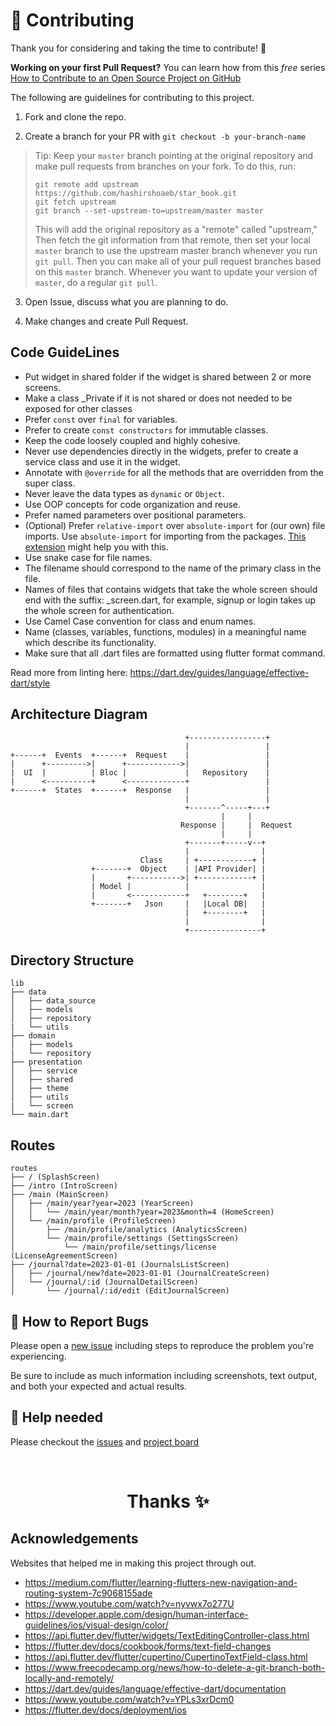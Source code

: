 # 🤝 Contributing

Thank you for considering and taking the time to contribute! 💖 

**Working on your first Pull Request?** You can learn how from this _free_
series [How to Contribute to an Open Source Project on GitHub](https://egghead.io/series/how-to-contribute-to-an-open-source-project-on-github)

The following are guidelines for contributing to this project.

1. Fork and clone the repo.

2. Create a branch for your PR with `git checkout -b your-branch-name`

> Tip: Keep your `master` branch pointing at the original repository and make
> pull requests from branches on your fork. To do this, run:
>
> ```
> git remote add upstream https://github.com/hashirshoaeb/star_book.git
> git fetch upstream
> git branch --set-upstream-to=upstream/master master
> ```
>
> This will add the original repository as a "remote" called "upstream," Then
> fetch the git information from that remote, then set your local `master`
> branch to use the upstream master branch whenever you run `git pull`. Then you
> can make all of your pull request branches based on this `master` branch.
> Whenever you want to update your version of `master`, do a regular `git pull`.

3. Open Issue, discuss what you are planning to do.

4. Make changes and create Pull Request.

## Code GuideLines

- Put widget in shared folder if the widget is shared between 2 or more screens.
- Make a class _Private if it is not shared or does not needed to be exposed for other classes
- Prefer `const` over `final` for variables.
- Prefer to create `const constructors` for immutable classes.
- Keep the code loosely coupled and highly cohesive.
- Never use dependencies directly in the widgets, prefer to create a service class and use it in the widget.
- Annotate with `@override` for all the methods that are overridden from the super class.
- Never leave the data types as `dynamic` or `Object`.
- Use OOP concepts for code organization and reuse.
- Prefer named parameters over positional parameters.
- (Optional) Prefer `relative-import` over `absolute-import` for (our own) file imports. Use `absolute-import` for importing from the packages. [This extension](https://marketplace.visualstudio.com/items?itemName=luanpotter.dart-import) might help you with this. 
- Use snake case for file names.
- The filename should correspond to the name of the primary class in the file.
- Names of files that contains widgets that take the whole screen should end with the suffix: _screen.dart, for example, signup or login takes up the whole screen for authentication.
- Use Camel Case convention for class and enum names.
- Name (classes, variables, functions, modules) in a meaningful name which describe its functionality.
- Make sure that all .dart files are formatted using flutter format command.

Read more from linting here: https://dart.dev/guides/language/effective-dart/style

## Architecture Diagram

```
                                       +-----------------+
                                       |                 |
+------+  Events  +------+  Request    |                 |
|      +--------->|      +------------>|                 |
|  UI  |          | Bloc |             |   Repository    |
|      <----------+      <-------------+                 |
+------+  States  +------+  Response   |                 |
                                       |                 |
                                       +-------^-----+---+
                                               |     |
                                      Response |     |  Request
                                               |     |
                                       +-------+-----v--+
                                       |                |
                             Class     | +------------+ |
                  +-------+  Object    | |API Provider| |
                  |       +----------->| +------------+ |
                  | Model |            |                |
                  |       <------------+   +--------+   |
                  +-------+   Json     |   |Local DB|   |
                                       |   +--------+   |
                                       |                |
                                       +----------------+
```

## Directory Structure

```
lib
├── data
│   ├── data_source
│   ├── models
│   ├── repository
|   └── utils
├── domain
│   ├── models
|   └── repository
├── presentation
│   ├── service
│   ├── shared
│   ├── theme
│   ├── utils
|   └── screen
└── main.dart
```

## Routes

```
routes
├── / (SplashScreen)
├── /intro (IntroScreen)
├── /main (MainScreen)
│   ├── /main/year?year=2023 (YearScreen)
│   │   └── /main/year/month?year=2023&month=4 (HomeScreen)
│   └── /main/profile (ProfileScreen)
│       ├── /main/profile/analytics (AnalyticsScreen)
│       └── /main/profile/settings (SettingsScreen)
│           └── /main/profile/settings/license (LicenseAgreementScreen) 
├── /journal?date=2023-01-01 (JournalsListScreen)
│   ├── /journal/new?date=2023-01-01 (JournalCreateScreen)
│   └── /journal/:id (JournalDetailScreen)
│       └── /journal/:id/edit (EditJournalScreen)
```

## 🐛 How to Report Bugs

Please open a [new issue](https://github.com/Blocship/star_book/issues/new) including steps to reproduce the problem
you're experiencing.

Be sure to include as much information including screenshots, text output, and
both your expected and actual results.

## 🙏 Help needed

Please checkout the [issues](https://github.com/hashirshoaeb/star_book/issues) and [project board](https://github.com/users/hashirshoaeb/projects/1)

<br />
<p align="center">
  <h1 align="center">Thanks  ✨</h1>
</p>

## Acknowledgements

Websites that helped me in making this project through out.

- https://medium.com/flutter/learning-flutters-new-navigation-and-routing-system-7c9068155ade
- https://www.youtube.com/watch?v=nyvwx7o277U
- https://developer.apple.com/design/human-interface-guidelines/ios/visual-design/color/
- https://api.flutter.dev/flutter/widgets/TextEditingController-class.html
- https://flutter.dev/docs/cookbook/forms/text-field-changes
- https://api.flutter.dev/flutter/cupertino/CupertinoTextField-class.html
- https://www.freecodecamp.org/news/how-to-delete-a-git-branch-both-locally-and-remotely/
- https://dart.dev/guides/language/effective-dart/documentation
- https://www.youtube.com/watch?v=YPLs3xrDcm0
- https://flutter.dev/docs/deployment/ios
